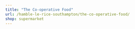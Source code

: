```yaml
---
title: "The Co-operative Food"
url: /hamble-le-rice-southampton/the-co-operative-food/
shop: supermarket
---
```

